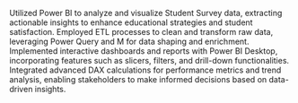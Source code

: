 Utilized Power BI to analyze and visualize Student Survey data, extracting actionable insights to enhance educational strategies and student satisfaction. 
Employed ETL processes to clean and transform raw data, leveraging Power Query and M for data shaping and enrichment.
Implemented interactive dashboards and reports with Power BI Desktop, incorporating features such as slicers, filters, and drill-down functionalities. 
Integrated advanced DAX calculations for performance metrics and trend analysis, enabling stakeholders to make informed decisions based on data-driven insights.
